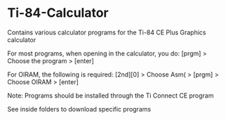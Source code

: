 # Ti-84-Calculator

Contains various calculator programs for the Ti-84 CE Plus Graphics calculator

For most programs, when opening in the calculator, you do:
[prgm] > Choose the program > [enter]

For OIRAM, the following is required:
[2nd][0] > Choose Asm( > [prgm] > Choose OIRAM > [enter]

Note: Programs should be installed through the Ti Connect CE program

See inside folders to download specific programs
